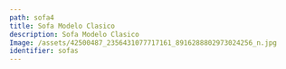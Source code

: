 ```yaml
---
path: sofa4
title: Sofa Modelo Clasico
description: Sofa Modelo Clasico
Image: /assets/42500487_2356431077717161_8916288802973024256_n.jpg
identifier: sofas
---
```


